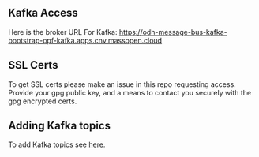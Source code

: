 ## Kafka Access

Here is the broker URL For Kafka: https://odh-message-bus-kafka-bootstrap-opf-kafka.apps.cnv.massopen.cloud

## SSL Certs

To get SSL certs please make an issue in this repo requesting access. Provide your gpg public key, and a means to
contact you securely with the gpg encrypted certs.

## Adding Kafka topics

To add Kafka topics see [here](add_kafka_topics.md).
